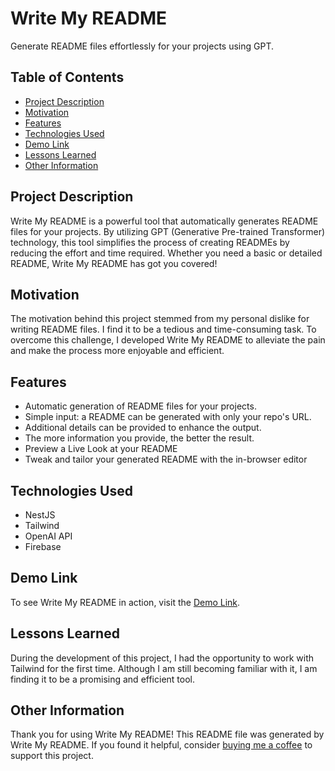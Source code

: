 # Write My README

Generate README files effortlessly for your projects using GPT.

## Table of Contents
- [Project Description](#project-description)
- [Motivation](#motivation)
- [Features](#features)
- [Technologies Used](#technologies-used)
- [Demo Link](#demo-link)
- [Lessons Learned](#lessons-learned)
- [Other Information](#other-information)

## Project Description
Write My README is a powerful tool that automatically generates README files for your projects. By utilizing GPT (Generative Pre-trained Transformer) technology, this tool simplifies the process of creating READMEs by reducing the effort and time required. Whether you need a basic or detailed README, Write My README has got you covered!

## Motivation
The motivation behind this project stemmed from my personal dislike for writing README files. I find it to be a tedious and time-consuming task. To overcome this challenge, I developed Write My README to alleviate the pain and make the process more enjoyable and efficient.

## Features
- Automatic generation of README files for your projects.
- Simple input: a README can be generated with only your repo's URL.
- Additional details can be provided to enhance the output.
- The more information you provide, the better the result.
- Preview a Live Look at your README
- Tweak and tailor your generated README with the in-browser editor

## Technologies Used
- NestJS
- Tailwind
- OpenAI API
- Firebase

## Demo Link
To see Write My README in action, visit the [Demo Link](https://writemyreadme.com).

## Lessons Learned
During the development of this project, I had the opportunity to work with Tailwind for the first time. Although I am still becoming familiar with it, I am finding it to be a promising and efficient tool.

## Other Information
Thank you for using Write My README! This README file was generated by Write My README. If you found it helpful, consider [buying me a coffee](https://www.buymeacoffee.com/adole) to support this project.